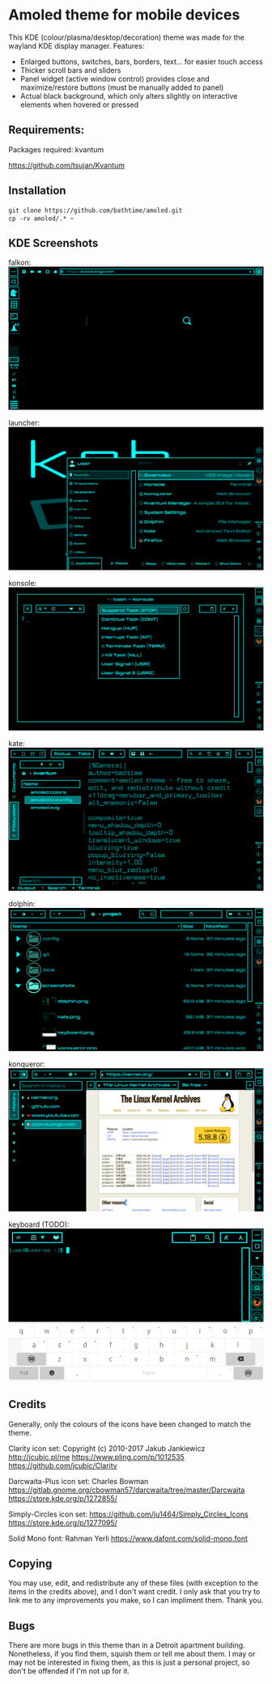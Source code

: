 # Amoled theme for mobile devices

This KDE (colour/plasma/desktop/decoration) theme was made for the wayland KDE display manager.
Features:
- Enlarged buttons, switches, bars, borders, text... for easier touch access
- Thicker scroll bars and sliders
- Panel widget (active window control) provides close and maximize/restore buttons (must be manually added to panel)
- Actual black background, which only alters slightly on interactive elements when hovered or pressed


## Requirements:

Packages required: kvantum

https://github.com/tsujan/Kvantum


## Installation

```
git clone https://github.com/bathtime/amoled.git
cp -rv amoled/.* ~
```


## KDE Screenshots

falkon:
![falkon](/screenshots/falkon.png)

launcher:
![launcher](/screenshots/launcher.png)

konsole:
![konsole](/screenshots/konsole.png)

kate:
![kate](/screenshots/kate.png)

dolphin:
![dolphin](/screenshots/dolphin.png)

konqueror:
![konqueror](/screenshots/konqueror.png)

keyboard (TODO):
![keyboard](/screenshots/keyboard.png)


## Credits

Generally, only the colours of the icons have been changed to match the theme.

Clarity icon set:
Copyright (c) 2010-2017 Jakub Jankiewicz <http://jcubic.pl/me>
https://www.pling.com/p/1012535
https://github.com/jcubic/Clarity


Darcwaita-Plus icon set:
Charles Bowman
https://gitlab.gnome.org/cbowman57/darcwaita/tree/master/Darcwaita
https://store.kde.org/p/1272855/


Simply-Circles icon set:
https://github.com/ju1464/Simply_Circles_Icons
https://store.kde.org/p/1277095/

Solid Mono font:
Rahman Yerli
https://www.dafont.com/solid-mono.font


## Copying

You may use, edit, and redistribute any of these files (with exception to the items in the credits above), and I don't want credit. I only ask that you try to link me to any improvements you make, so I can impliment them. Thank you.


## Bugs

There are more bugs in this theme than in a Detroit apartment building. Nonetheless, if you find them, squish them or tell me about them. I may or may not be interested in fixing them, as this is just a personal project, so don't be offended if I'm not up for it.

